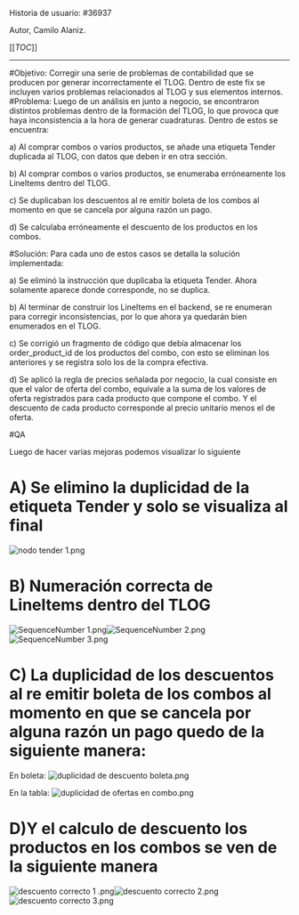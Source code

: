 Historia de usuario:
#36937

Autor, Camilo Alaniz.

[[_TOC_]]

----

#Objetivo:
Corregir una serie de problemas de contabilidad que se producen por generar incorrectamente el TLOG. Dentro de este fix se incluyen varios problemas relacionados al TLOG y sus elementos internos.
#Problema:
Luego de un análisis en junto a negocio, se encontraron distintos problemas dentro de la formación del TLOG, lo que  provoca que haya inconsistencia a la hora de generar cuadraturas. Dentro de estos se encuentra:

a) Al comprar combos o varios productos, se añade una etiqueta Tender duplicada al TLOG, con datos que deben ir en otra sección.

b) Al comprar combos o varios productos, se enumeraba erróneamente los LineItems dentro del TLOG.

c) Se duplicaban los descuentos al re emitir boleta de los combos al momento en que se cancela por alguna razón un pago.

d) Se calculaba erróneamente el descuento de los productos en los combos.

#Solución:
Para cada uno de estos casos se detalla la solución implementada:

a) Se eliminó la instrucción que duplicaba la etiqueta Tender. Ahora solamente aparece donde corresponde, no se duplica.

b) Al terminar de construir los LineItems en el backend, se re enumeran para corregir inconsistencias, por lo que ahora ya quedarán bien enumerados en el TLOG.

c) Se corrigió un fragmento de código que debía almacenar los order_product_id de los productos del combo, con esto se eliminan los anteriores y se registra solo los de la compra efectiva.

d) Se aplicó la regla de precios señalada por negocio, la cual consiste en que el valor de oferta del combo, equivale a la suma de los valores de oferta registrados para cada producto que compone el combo. Y el descuento de cada producto corresponde al precio unitario menos el de oferta. 

#QA

Luego de hacer varias mejoras podemos visualizar lo siguiente 
# A) Se elimino la duplicidad de la etiqueta Tender y solo se visualiza al final 
![nodo tender 1.png](/.attachments/nodo%20tender%201-31700689-5ee3-4042-93ae-7e573d2c8341.png)


# B) Numeración correcta de LineItems dentro del TLOG

![SequenceNumber 1.png](/.attachments/SequenceNumber%201-2d0fea05-0760-41c0-a98c-66dd7c830078.png)![SequenceNumber 2.png](/.attachments/SequenceNumber%202-05a30ea3-ef3a-4e2d-b743-5cb38d3930a5.png)![SequenceNumber 3.png](/.attachments/SequenceNumber%203-d765a9fc-fcbc-4b2a-a5a3-d0d5bc641ff3.png)



# C) La duplicidad de los descuentos al re emitir boleta de los combos al momento en que se cancela por alguna razón un pago quedo de la siguiente manera:

En boleta:
![duplicidad de descuento boleta.png](/.attachments/duplicidad%20de%20descuento%20boleta-d0d931fb-bd22-4e58-8eac-dff7852db4f5.png)

En la tabla:
![duplicidad de ofertas en combo.png](/.attachments/duplicidad%20de%20ofertas%20en%20combo-b77ce277-5884-4b74-9a56-ecd6e3e1a44c.png)

# D)Y el calculo de descuento los productos en los combos se ven de la siguiente manera

![descuento correcto 1 .png](/.attachments/descuento%20correcto%201%20-d9d39827-1c52-45ce-a18b-c28de2da3399.png)![descuento correcto 2.png](/.attachments/descuento%20correcto%202-4dd4f139-318d-4d82-a371-2e1024f29cee.png)![descuento correcto 3.png](/.attachments/descuento%20correcto%203-4e511b9f-69f2-460f-95e6-edce001ba658.png)
































